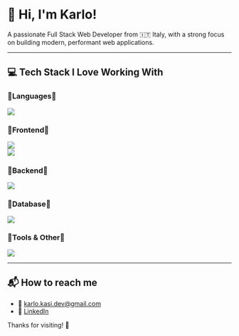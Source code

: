 <h1>👋 Hi, I'm Karlo!</h1>
<p>A passionate Full Stack Web Developer from 🇮🇹 Italy, with a strong focus on building modern, performant web applications.</p>

<hr/>

<h2>💻 Tech Stack I Love Working With</h2>

<h3>🔹Languages🔹</h3>
<p>
  <a href="https://skillicons.dev">
    <img src="https://skillicons.dev/icons?i=js,ts,cs" />
  </a>
</p>
<h3>🔹Frontend🔹</h3>
<p>
  <a href="https://skillicons.dev">
    <img src="https://skillicons.dev/icons?i=react,angular" />
    <br>
    <img src="https://skillicons.dev/icons?i=bootstrap,tailwind" />
  </a>
</p>

<h3>🔹Backend🔹</h3>
<p>
  <a href="https://skillicons.dev">
    <img src="https://skillicons.dev/icons?i=nodejs,express,dotnet" />
  </a>
</p>

<h3>🔹Database🔹</h3>
<p>
  <a href="https://skillicons.dev">
    <img src="https://skillicons.dev/icons?i=mysql,mongodb" />
  </a>
</p>

<h3>🔹Tools & Other🔹</h3>
<p>
  <a href="https://skillicons.dev">
    <img src="https://skillicons.dev/icons?i=visualstudio,vscode,git,docker,postman,vite" />
  </a>
</p>

<hr />

<h2>📬 How to reach me</h2>

<ul>
  <li>
    📧 <a href="mailto:karlo.kasi.dev@gmail.com">karlo.kasi.dev@gmail.com</a>
  </li>
  <li>
    🔗 <a href="https://www.linkedin.com/in/karlo-kasi" target="_blank">LinkedIn</a>
  </li>
</ul>

<p>Thanks for visiting! 🙏</p>

